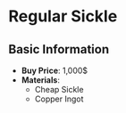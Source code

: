 # Regular Sickle

## Basic Information

- **Buy Price**: 1,000$
- **Materials**:
  - Cheap Sickle
  - Copper Ingot